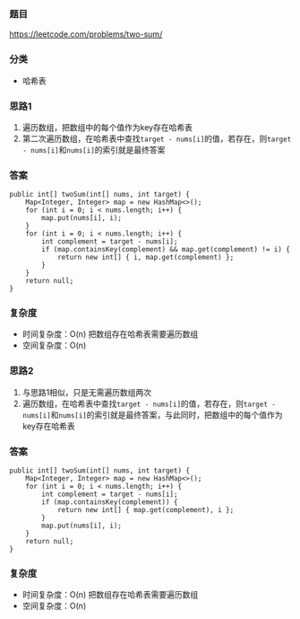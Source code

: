 ### 题目
https://leetcode.com/problems/two-sum/

### 分类
* 哈希表

### 思路1
1. 遍历数组，把数组中的每个值作为key存在哈希表
2. 第二次遍历数组，在哈希表中查找`target - nums[i]`的值，若存在，则`target - nums[i]`和`nums[i]`的索引就是最终答案

### 答案
```
public int[] twoSum(int[] nums, int target) {
    Map<Integer, Integer> map = new HashMap<>();
    for (int i = 0; i < nums.length; i++) {
        map.put(nums[i], i);
    }
    for (int i = 0; i < nums.length; i++) {
        int complement = target - nums[i];
        if (map.containsKey(complement) && map.get(complement) != i) {
            return new int[] { i, map.get(complement) };
        }
    }
    return null;
}
```

### 复杂度
* 时间复杂度：O(n) 把数组存在哈希表需要遍历数组
* 空间复杂度：O(n)

### 思路2
1. 与思路1相似，只是无需遍历数组两次
2. 遍历数组，在哈希表中查找`target - nums[i]`的值，若存在，则`target - nums[i]`和`nums[i]`的索引就是最终答案，与此同时，把数组中的每个值作为key存在哈希表

### 答案
```
public int[] twoSum(int[] nums, int target) {
    Map<Integer, Integer> map = new HashMap<>();
    for (int i = 0; i < nums.length; i++) {
        int complement = target - nums[i];
        if (map.containsKey(complement)) {
            return new int[] { map.get(complement), i };
        }
        map.put(nums[i], i);
    }
    return null;
}
```

### 复杂度
* 时间复杂度：O(n) 把数组存在哈希表需要遍历数组
* 空间复杂度：O(n)
